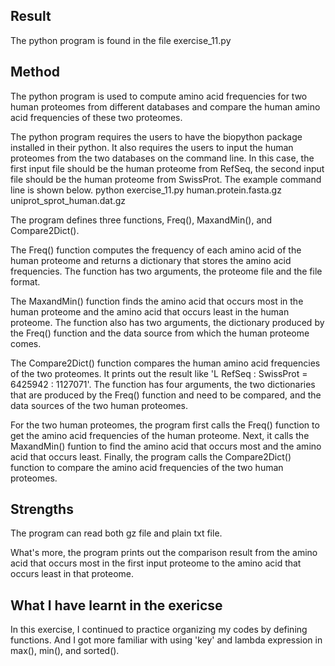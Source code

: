Result
------

The python program is found in the file exercise_11.py

Method
------

The python program is used to compute amino acid frequencies for two human proteomes from 
different databases and compare the human amino acid frequencies of these two proteomes.

The python program requires the users to have the biopython package installed in their python.
It also requires the users to input the human proteomes from the two databases on the command line.
In this case, the first input file should be the human proteome from RefSeq, the second input file
should be the human proteome from SwissProt. The example command line is shown below.
python exercise_11.py human.protein.fasta.gz uniprot_sprot_human.dat.gz

The program defines three functions, Freq(), MaxandMin(), and Compare2Dict().

The Freq() function computes the frequency of each amino acid of the human proteome and returns a
dictionary that stores the amino acid frequencies. The function has two arguments, the proteome 
file and the file format. 

The MaxandMin() function finds the amino acid that occurs most in the human proteome and the amino
acid that occurs least in the human proteome. The function also has two arguments, the dictionary 
produced by the Freq() function and the data source from which the human proteome comes.

The Compare2Dict() function compares the human amino acid frequencies of the two proteomes. It prints
out the result like 'L RefSeq : SwissProt = 6425942 : 1127071'. The function has four arguments, the two
dictionaries that are produced by the Freq() function and need to be compared, and the data sources of the two
human proteomes.

For the two human proteomes, the program first calls the Freq() function to get the amino acid frequencies of the 
human proteome. Next, it calls the MaxandMin() funtion to find the amino acid that occurs most and the amino acid 
that occurs least. Finally, the program calls the Compare2Dict() function to compare the amino acid frequencies of 
the two human proteomes.

Strengths 
------------------------

The program can read both gz file and plain txt file.

What's more, the program prints out the comparison result from the amino acid that occurs most in the first input 
proteome to the amino acid that occurs least in that proteome.

What I have learnt in the exericse
-------
In this exercise, I continued to practice organizing my codes by defining functions. 
And I got more familiar with using 'key' and lambda expression in max(), min(), and sorted().
